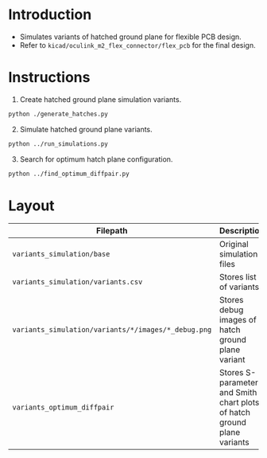 # Introduction
- Simulates variants of hatched ground plane for flexible PCB design.
- Refer to ```kicad/oculink_m2_flex_connector/flex_pcb``` for the final design.

# Instructions
1. Create hatched ground plane simulation variants.
```bash
python ./generate_hatches.py
```

2. Simulate hatched ground plane variants.
```bash
python ../run_simulations.py
```

3. Search for optimum hatch plane configuration.
```bash
python ../find_optimum_diffpair.py
```

# Layout
| Filepath | Description |
| --- | --- |
| ```variants_simulation/base``` | Original simulation files |
| ```variants_simulation/variants.csv``` | Stores list of variants |
| ```variants_simulation/variants/*/images/*_debug.png``` | Stores debug images of hatch ground plane variant |
| ```variants_optimum_diffpair``` | Stores S-parameter and Smith chart plots of hatch ground plane variants |
